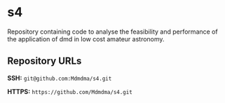 # s4
Repository containing code to analyse the feasibility and performance of the application of dmd in low cost amateur astronomy.

## Repository URLs

**SSH:** `git@github.com:Mdmdma/s4.git`

**HTTPS:** `https://github.com/Mdmdma/s4.git`
